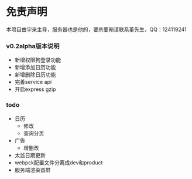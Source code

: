 免责声明
====
  本项目由宇来主导，服务器也是他的，要杀要剐请联系董先生，QQ：124119241
  
### v0.2alpha版本说明

- 新增权限狗登录功能
- 新增添加日历功能
- 新增删除日历功能
- 完善service api
- 开启express gzip

### todo
+ 日历
  + 修改
  + 查询分页
+ 广告
  + 增删改
+ 太监日期更新
+ webpck配置文件分离成dev和product
+ 服务端渲染首屏
